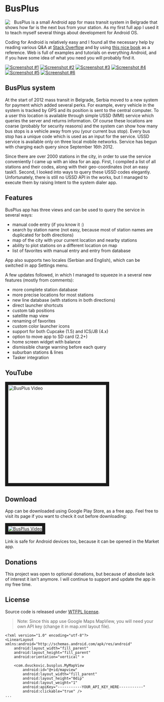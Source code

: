 BusPlus
======

<img align="left" src="http://www.dvuckovic.com/sites/default/files/projects/icons/busplus.png" style="padding-right:10px;"/> BusPlus is a small Android app for mass transit system in Belgrade that shows how far is the next bus from your station. As my first full app I used it to teach myself several things about development for Android OS.

Coding for Android is relatively easy and I found all the necessary help by reading various Q&A at [Stack Overflow](http://stackoverflow.com) and by using [this nice book](http://commonsware.com/AdvAndroid/) as a reference. Web is full of examples and tutorials on everything Android, and if you have some idea of what you need you will probably find it.

[![Screenshot #1](http://www.dvuckovic.com/sites/default/files/projects/busplus/screenshot-1_thumb.jpg "Screenshot #1")](http://www.dvuckovic.com/sites/default/files/projects/busplus/screenshot-1.jpg) [![Screenshot #2](http://www.dvuckovic.com/sites/default/files/projects/busplus/screenshot-2_thumb.jpg "Screenshot #2")](http://www.dvuckovic.com/sites/default/files/projects/busplus/screenshot-2.jpg) [![Screenshot #3](http://www.dvuckovic.com/sites/default/files/projects/busplus/screenshot-3_thumb.jpg "Screenshot #3")](http://www.dvuckovic.com/sites/default/files/projects/busplus/screenshot-3.jpg) [![Screenshot #4](http://www.dvuckovic.com/sites/default/files/projects/busplus/screenshot-4_thumb.jpg "Screenshot #4")](http://www.dvuckovic.com/sites/default/files/projects/busplus/screenshot-4.jpg) [![Screenshot #5](http://www.dvuckovic.com/sites/default/files/projects/busplus/screenshot-5_thumb.jpg "Screenshot #5")](http://www.dvuckovic.com/sites/default/files/projects/busplus/screenshot-5.jpg) [![Screenshot #6](http://www.dvuckovic.com/sites/default/files/projects/busplus/screenshot-6_thumb.jpg "Screenshot #6")](http://www.dvuckovic.com/sites/default/files/projects/busplus/screenshot-6.jpg) 

BusPlus system
------

At the start of 2012 mass transit in Belgrade, Serbia moved to a new system for payment which added several perks. For example, every vehicle in the system is tracked by GPS and its position is sent to the central computer. To a user this location is available through simple USSD (MMI) service which queries the server and returns information. Of course these locations are coarse (probably for security reasons) and the system can show how many bus stops is a vehicle away from you (your current bus stop). Every bus stop has a unique code which is used as an input for the service. USSD service is available only on three local mobile networks. Service has begun with charging each query since September 16th 2012.

Since there are over 2000 stations in the city, in order to use the service conveniently I came up with an idea for an app. First, I compiled a list of all stations and their codes, along with their geo-coordinates (not an easy task!). Second, I looked into ways to query these USSD codes elegantly. Unfortunately, there is still no USSD API in the works, but I managed to execute them by raising Intent to the system dialer app.

Features
------

BusPlus app has three views and can be used to query the service in several ways:

* manual code entry (if you know it :)
* search by station name (not easy, because most of station names are duplicated for both directions)
* map of the city with your current location and nearby stations
* ability to plot stations on a different location on map
* list of favorites with manual entry and entry from database

App also supports two locales (Serbian and English), which can be switched in app Settings menu.

A few updates followed, in which I managed to squeeze in a several new features (mostly from comments):

* more complete station database
* more precise locations for most stations
* new line database (with stations in both directions)
* direct launcher shortcuts
* custom tab positions
* satellite map view
* renaming of favorites
* custom color launcher icons
* support for both Cupcake (1.5) and ICS/JB (4.x)
* option to move app to SD card (2.2+)
* home screen widget with balance
* dismissible charge warning before each query
* suburban stations & lines
* Tasker integration

YouTube
------

<a href="http://www.youtube.com/watch?feature=player_embedded&v=a_RA8AqtA94" target="_blank"><img src="http://img.youtube.com/vi/a_RA8AqtA94/0.jpg" 
alt="BusPlus Video" width="320" border="10" /></a>

Download
------

App can be downloaded using Google Play Store, as a free app. Feel free to visit its page if you want to check it out before downloading:

<a href="http://play.google.com/store/apps/details?id=com.dvuckovic.busplus" target="_blank"><img src="http://www.dvuckovic.com/sites/default/files/projects/android_app_on_play_large.png" 
alt="BusPlus Video" border="10" /></a>

Link is safe for Android devices too, because it can be opened in the Market app.

Donations
------

This project was open to optional donations, but because of absolute lack of interest it isn't anymore. I will continue to support and update the app in my free time.

License
------
Source code is released under [WTFPL license](http://sam.zoy.org/wtfpl/).

> Note: Since this app use Google Maps MapView, you will need your own API key (change it in map.xml layout file).


    <?xml version="1.0" encoding="utf-8"?>
    <LinearLayout xmlns:android="http://schemas.android.com/apk/res/android"
        android:layout_width="fill_parent"
        android:layout_height="fill_parent"
        android:orientation="vertical" >

        <com.dvuckovic.busplus.MyMapView
            android:id="@+id/mapview"
            android:layout_width="fill_parent"
            android:layout_height="0dip"
            android:layout_weight="1"
            android:apiKey="-----------YOUR_API_KEY_HERE-----------"
            android:clickable="true" />
    ...